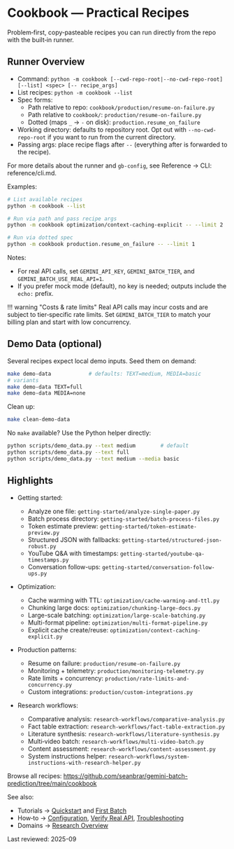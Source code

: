 # Cookbook — Practical Recipes

Problem‑first, copy‑pasteable recipes you can run directly from the repo with the built‑in runner.

## Runner Overview

- Command: `python -m cookbook [--cwd-repo-root|--no-cwd-repo-root] [--list] <spec> [-- recipe_args]`
- List recipes: `python -m cookbook --list`
- Spec forms:
  - Path relative to repo: `cookbook/production/resume-on-failure.py`
  - Path relative to `cookbook/`: `production/resume-on-failure.py`
  - Dotted (maps `_` → `-` on disk): `production.resume_on_failure`
- Working directory: defaults to repository root. Opt out with `--no-cwd-repo-root` if you want to run from the current directory.
- Passing args: place recipe flags after `--` (everything after is forwarded to the recipe).

For more details about the runner and `gb-config`, see Reference → CLI: reference/cli.md.

Examples:

```bash
# List available recipes
python -m cookbook --list

# Run via path and pass recipe args
python -m cookbook optimization/context-caching-explicit -- --limit 2

# Run via dotted spec
python -m cookbook production.resume_on_failure -- --limit 1
```

Notes:

- For real API calls, set `GEMINI_API_KEY`, `GEMINI_BATCH_TIER`, and `GEMINI_BATCH_USE_REAL_API=1`.
- If you prefer mock mode (default), no key is needed; outputs include the `echo:` prefix.

!!! warning "Costs & rate limits"
    Real API calls may incur costs and are subject to tier‑specific rate limits. Set `GEMINI_BATCH_TIER` to match your billing plan and start with low concurrency.

## Demo Data (optional)

Several recipes expect local demo inputs. Seed them on demand:

```bash
make demo-data            # defaults: TEXT=medium, MEDIA=basic
# variants
make demo-data TEXT=full
make demo-data MEDIA=none
```

Clean up:

```bash
make clean-demo-data
```

No `make` available? Use the Python helper directly:

```bash
python scripts/demo_data.py --text medium        # default
python scripts/demo_data.py --text full
python scripts/demo_data.py --text medium --media basic
```

## Highlights

- Getting started:
  - Analyze one file: `getting-started/analyze-single-paper.py`
  - Batch process directory: `getting-started/batch-process-files.py`
  - Token estimate preview: `getting-started/token-estimate-preview.py`
  - Structured JSON with fallbacks: `getting-started/structured-json-robust.py`
  - YouTube Q&A with timestamps: `getting-started/youtube-qa-timestamps.py`
  - Conversation follow-ups: `getting-started/conversation-follow-ups.py`

- Optimization:
  - Cache warming with TTL: `optimization/cache-warming-and-ttl.py`
  - Chunking large docs: `optimization/chunking-large-docs.py`
  - Large-scale batching: `optimization/large-scale-batching.py`
  - Multi-format pipeline: `optimization/multi-format-pipeline.py`
  - Explicit cache create/reuse: `optimization/context-caching-explicit.py`

- Production patterns:
  - Resume on failure: `production/resume-on-failure.py`
  - Monitoring + telemetry: `production/monitoring-telemetry.py`
  - Rate limits + concurrency: `production/rate-limits-and-concurrency.py`
  - Custom integrations: `production/custom-integrations.py`

- Research workflows:
  - Comparative analysis: `research-workflows/comparative-analysis.py`
  - Fact table extraction: `research-workflows/fact-table-extraction.py`
  - Literature synthesis: `research-workflows/literature-synthesis.py`
  - Multi‑video batch: `research-workflows/multi-video-batch.py`
  - Content assessment: `research-workflows/content-assessment.py`
  - System instructions helper: `research-workflows/system-instructions-with-research-helper.py`

Browse all recipes: <https://github.com/seanbrar/gemini-batch-prediction/tree/main/cookbook>

See also:

- Tutorials → [Quickstart](tutorials/quickstart.md) and [First Batch](tutorials/first-batch.md)
- How‑to → [Configuration](how-to/configuration.md), [Verify Real API](how-to/verify-real-api.md), [Troubleshooting](how-to/troubleshooting.md)
- Domains → [Research Overview](domains/research.md)

Last reviewed: 2025-09
